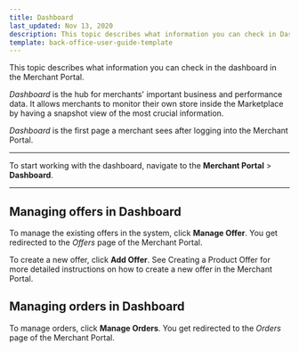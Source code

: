 ```yaml
---
title: Dashboard
last_updated: Nov 13, 2020
description: This topic describes what information you can check in Dashboard in the Merchant Portal.
template: back-office-user-guide-template
---
```


This topic describes what information you can check in the dashboard in the Merchant Portal.

*Dashboard* is the hub for merchants' important business and performance data. It allows merchants to monitor their own store inside the Marketplace by having a snapshot view of the most crucial information.

*Dashboard* is the first page a merchant sees after logging into the Merchant Portal.

---

To start working with the dashboard, navigate to the **Merchant Portal** > **Dashboard**.

---

## Managing offers in Dashboard

To manage the existing offers in the system, click **Manage Offer**. You get redirected to the *Offers* page of the Merchant Portal. <!-- add a link when available -->

To create a new offer, click **Add Offer**. See Creating a Product Offer <!-- add a link when available --> for more detailed instructions on how to create a new offer in the Merchant Portal.

## Managing orders in Dashboard

To manage orders, click **Manage Orders**. You get redirected to the *Orders* page of the Merchant Portal.<!-- add a link when available -->
